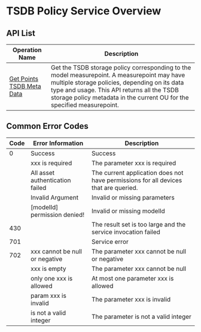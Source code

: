 # TSDB Policy Service Overview



## API List

|Operation Name                                                       | Description |
|---------------------------------------------------------------|------|
| [Get Points TSDB Meta Data](get_points_tsdb_meta_data)   |Get the TSDB storage policy corresponding to the model measurepoint. A measurepoint may have multiple storage policies, depending on its data type and usage. This API returns all the TSDB storage policy metadata in the current OU for the specified measurepoint.|


## Common Error Codes <errorcode>

| Code | Error Information                      | Description                       |
|------|---------------------------------|-----------------------------------|
| 0    | Success                         | Success                              |
|      | xxx is required                 | The parameter xxx is required                       |
|      | All asset authentication failed | The current application does not have permissions for all devices that are queried. |
|      | Invalid Argument                | Invalid or missing parameters                    |
|      | [modelId] permission denied!    | Invalid or missing modelId               |
| 430  |                                 | The result set is too large and the service invocation failed           |
| 701  |                                 | Service error                          |
| 702  | xxx cannot be null or negative  | The parameter xxx cannot be null or negative         |
|      | xxx is empty                    | The parameter xxx cannot be null                   |
|      | only one xxx is allowed         | At most one parameter xxx is allowed                   |
|      | param xxx is invalid            | The parameter xxx is invalid                       |
|      | is not a valid integer          | The parameter is not a valid integer        |


